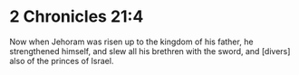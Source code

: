 # 2 Chronicles 21:4

Now when Jehoram was risen up to the kingdom of his father, he strengthened himself, and slew all his brethren with the sword, and [divers] also of the princes of Israel.